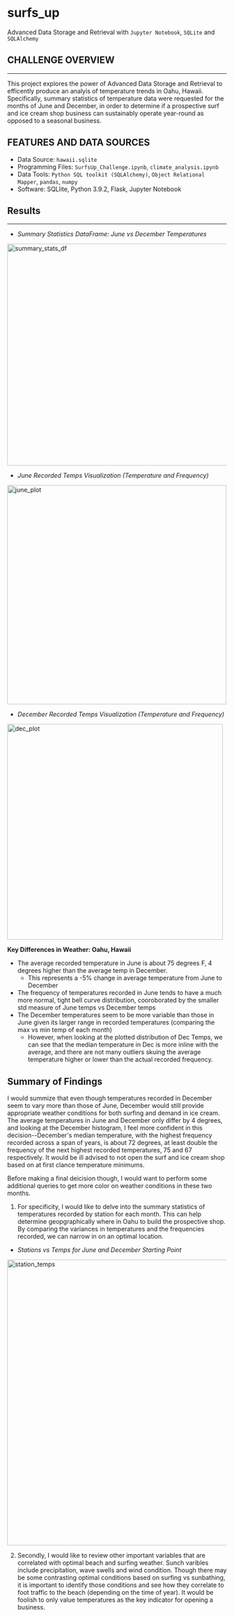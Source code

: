 # surfs_up
Advanced Data Storage and Retrieval with `Jupyter Notebook`, `SQLite` and `SQLAlchemy`

## CHALLENGE OVERVIEW
---
This project explores the power of Advanced Data Storage and Retrieval to efficently produce an analyis of temperature trends in Oahu, Hawaii. Specifically, summary statistics of temperature data were requested for the months of June and December, in order to determine if a prospective surf and ice cream shop business can sustainably operate year-round as opposed to a seasonal business. 

## FEATURES AND DATA SOURCES
- Data Source: `hawaii.sqlite`
- Programming Files: `SurfsUp_Challenge.ipynb`, `climate_analysis.ipynb`
-  Data Tools: `Python SQL toolkit (SQLAlchemy)`, `Object Relational Mapper`, `pandas`, `numpy`
-  Software: SQLlite, Python 3.9.2, Flask, Jupyter Notebook

## Results
---
- _Summary Statistics DataFrame: June vs December Temperatures_

<img width="509" alt="summary_stats_df" src="https://user-images.githubusercontent.com/96216509/155910933-2405caf7-82bf-405b-8f50-8ad789dcc65d.png">

- _June Recorded Temps Visualization (Temperature and Frequency)_

<img width="503" alt="june_plot" src="https://user-images.githubusercontent.com/77628698/121729372-63aee200-cabc-11eb-81ad-075fa0e35b82.png">

- _December Recorded Temps Visualization (Temperature and Frequency)_

<img width="495" alt="dec_plot" src="https://user-images.githubusercontent.com/77628698/121729393-69a4c300-cabc-11eb-853a-667622c4c960.png">


__Key Differences in Weather: Oahu, Hawaii__
- The average recorded temperature in June is about 75 degrees F, 4 degrees higher than the average temp in December.
  - This represents a -5% change in average temperature from June to December
- The frequency of temperatures recorded in June tends to have a much more normal, tight bell curve distribution, cooroborated by the smaller std measure of June temps vs December temps
- The December temperatures seem to be more variable than those in June given its larger range in recorded temperatures (comparing the max vs min temp of each month)
   - However, when looking at the plotted distribution of Dec Temps, we can see that the median temperature in Dec is more inline with the average, and there are not many outliers skuing the average temperature higher or lower than the actual recorded frequency.
   
## Summary of Findings
I would summize that even though temperatures recorded in December seem to vary more than those of June, December would still provide appropriate weather conditions for both surfing and demand in ice cream. The average temperatures in June and December only differ by 4 degrees, and looking at the December histogram, I feel more confident in this decision--December's median temperature, with the highest frequency recorded across a span of years, is about 72 degrees, at least double the frequency of the next highest recorded temperatures, 75 and 67 respectively. It would be ill advised to not open the surf and ice cream shop based on at first clance temperature minimums.

Before making a final deicision though, I would want to perform some additional queries to get more color on weather conditions in these two months.

1. For specificity, I would like to delve into the summary statistics of temperatures recorded by station for each month. This can help determine geopgraphically where in Oahu to build the prospective shop. By comparing the variances in temperatures and the frequencies recorded, we can narrow in on an optimal location. 

- _Stations vs Temps for June and December Starting Point_

<img width="656" alt="station_temps" src="https://user-images.githubusercontent.com/77628698/121732019-af16bf80-cabf-11eb-90b5-a7918402c3b7.png">

2. Secondly, I would like to review other important variables that are correlated with optimal beach and surfing weather. Sunch varibles include precipitation, wave swells and wind condition. Though there may be some contrasting optimal conditions based on surfing vs sunbathing, it is important to identify those conditions and see how they correlate to foot traffic to the beach (depending on the time of year). It would be foolish to only value temperatures as the key indicator for opening a business. 
